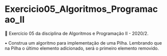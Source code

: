# Exercicio05_Algoritmos_Programacao_II
 📕 Exercício 05 da disciplina de Algoritmos e Programação II - 2020/2.
 
   • Construa um algoritmo para implementação de uma Pilha. Lembrando que na Pilha o último elemento adicionado, será o primeiro elemento removido.
